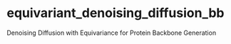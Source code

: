 # equivariant_denoising_diffusion_bb
Denoising Diffusion with Equivariance for Protein Backbone Generation
